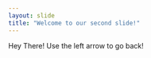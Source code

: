 ```yaml
---
layout: slide
title: "Welcome to our second slide!"
---
```

Hey There!
Use the left arrow to go back!